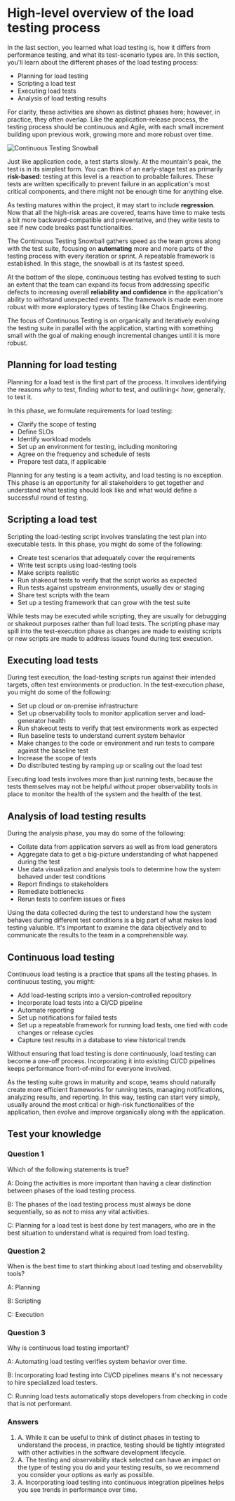 # High-level overview of the load testing process

In the last section, you learned what load testing is, how it differs from performance testing, and what its test-scenario types are. In this section, you'll learn about the different phases of the load testing process:

- Planning for load testing
- Scripting a load test
- Executing load tests
- Analysis of load testing results

For clarity, these activities are shown as distinct phases here; however, in practice, they often overlap. Like the application-release process, the testing process should be continuous and Agile, with each small increment building upon previous work, growing more and more robust over time.

![Continuous Testing Snowball](../../images/continuous-testing-snowball.png)


Just like application code, a test starts slowly. At the mountain's peak, the test is in its simplest form. You can think of an early-stage test as primarily **risk-based**: testing at this level is a reaction to probable failures. These tests are written specifically to prevent failure in an application's most critical components, and there might not be enough time for anything else.

As testing matures within the project, it may start to include **regression**. Now that all the high-risk areas are covered, teams have time to make tests a bit more backward-compatible and preventative, and they write tests to see if new code breaks past functionalities.

The Continuous Testing Snowball gathers speed as the team grows along with the test suite, focusing on **automating** more and more parts of the testing process with every iteration or sprint. A repeatable framework is established. In this stage, the snowball is at its fastest speed.

At the bottom of the slope, continuous testing has evolved testing to such an extent that the team can expand its focus from addressing specific defects to increasing overall **reliability and confidence** in the application's ability to withstand unexpected events. The framework is made even more robust with more exploratory types of testing like Chaos Engineering.

The focus of Continuous Testing is on organically and iteratively evolving the testing suite in parallel with the application, starting with something small with the goal of making enough incremental changes until it is more robust.


## Planning for load testing

Planning for a load test is the first part of the process. It involves identifying the reasons _why_ to test, finding _what_ to test, and outlining< _how_, generally, to test it.

In this phase, we formulate requirements for load testing:
- Clarify the scope of testing
- Define SLOs
- Identify workload models
- Set up an environment for testing, including monitoring
- Agree on the frequency and schedule of tests
- Prepare test data, if applicable

Planning for any testing is a team activity, and load testing is no exception. This phase is an opportunity for all stakeholders to get together and understand what testing should look like and what would define a successful round of testing.

## Scripting a load test

Scripting the load-testing script involves translating the test plan into executable tests. In this phase, you might do some of the following:
- Create test scenarios that adequately cover the requirements
- Write test scripts using load-testing tools
- Make scripts realistic
- Run shakeout tests to verify that the script works as expected
- Run tests against upstream environments, usually dev or staging
- Share test scripts with the team
- Set up a testing framework that can grow with the test suite

While tests may be executed while scripting, they are usually for debugging or shakeout purposes rather than full load tests. The scripting phase may spill into the test-execution phase as changes are made to existing scripts or new scripts are made to address issues found during test execution.

## Executing load tests

During test execution, the load-testing scripts run against their intended targets, often test environments or production. In the test-execution phase, you might do some of the following:
- Set up cloud or on-premise infrastructure
- Set up observability tools to monitor application server and load-generator health
- Run shakeout tests to verify that test environments work as expected
- Run baseline tests to understand current system behavior
- Make changes to the code or environment and run tests to compare against the baseline test
- Increase the scope of tests
- Do distributed testing by ramping up or scaling out the load test

Executing load tests involves more than just running tests, because the tests themselves may not be helpful without proper observability tools in place to monitor the health of the system and the health of the test.

## Analysis of load testing results

During the analysis phase, you may do some of the following:
- Collate data from application servers as well as from load generators
- Aggregate data to get a big-picture understanding of what happened during the test
- Use data visualization and analysis tools to determine how the system behaved under test conditions
- Report findings to stakeholders
- Remediate bottlenecks
- Rerun tests to confirm issues or fixes

Using the data collected during the test to understand how the system behaves during different test conditions is a big part of what makes load testing valuable. It's important to examine the data objectively and to communicate the results to the team in a comprehensible way.

## Continuous load testing

Continuous load testing is a practice that spans all the testing phases. In continuous testing, you might:
- Add load-testing scripts into a version-controlled repository
- Incorporate load tests into a CI/CD pipeline
- Automate reporting
- Set up notifications for failed tests
- Set up a repeatable framework for running load tests, one tied with code changes or release cycles
- Capture test results in a database to view historical trends

Without ensuring that load testing is done continuously, load testing can become a one-off process. Incorporating it into existing CI/CD pipelines keeps performance front-of-mind for everyone involved.

As the testing suite grows in maturity and scope, teams should naturally create more efficient frameworks for running tests, managing notifications, analyzing results, and reporting. In this way, testing can start very simply, usually around the most critical or high-risk functionalities of the application, then evolve and improve organically along with the application.

## Test your knowledge

### Question 1

Which of the following statements is true?

A: Doing the activities is more important than having a clear distinction between phases of the load testing process.

B: The phases of the load testing process must always be done sequentially, so as not to miss any vital activities.

C: Planning for a load test is best done by test managers, who are in the best situation to understand what is required from load testing.

### Question 2

When is the best time to start thinking about load testing and observability tools?

A: Planning

B: Scripting

C: Execution

### Question 3

Why is continuous load testing important?

A: Automating load testing verifies system behavior over time.

B: Incorporating load testing into CI/CD pipelines means it's not necessary to hire specialized load testers.

C: Running load tests automatically stops developers from checking in code that is not performant.

### Answers

1. A. While it can be useful to think of distinct phases in testing to understand the process, in practice, testing should be tightly integrated with other activities in the software development lifecycle.
2. A. The testing and observability stack selected can have an impact on the type of testing you do and your testing results, so we recommend you consider your options as early as possible.
3. A. Incorporating load testing into continuous integration pipelines helps you see trends in performance over time.

